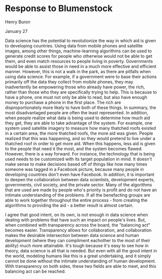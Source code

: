# Response to Blumenstock
Henry Buron

January 27

  Data science has the potential to revolutionize the way in which aid is given to developing countries. Using data from mobile phones and satellite images, among other things, machine-learning algorithms can be used to generate credit scores for people who otherwise would not be able to get them, and even match resources to people living in poverty. Governments would be able to assist those in need in a much more effective and efficient manner. However, this is not a walk in the park, as there are pitfalls when using data science. For example, if a government were to base their actions primarily off the data they collect from mobile phones, they may inadvertently be empowering those who already have power, the rich, rather than those who they are specifically trying to help. This is because to have a phone, one must not only be able to read, but also have enough money to purchase a phone in the first place. The rich are disproportionately more likely to have both of these things. In summary, the most disadvantaged people are often the least represented. In addition, when people realize what data is being used to determine how much aid they get, they are able to take advantage of the system. For example, one system used satellite imagery to measure how many thatched roofs existed in a certain area; the more thatched roofs, the more aid was given. People realized that this was happening, and so they would pretend to live under a thatched roof in order to get more aid. When this happens, less aid is given to the people that need it the most, and the system becomes flawed. However, there is a way forward. For instance, the technology that is being used needs to be customized with its target population in mind. It doesn't make sense to make decisions based off of things like how many times someone was tagged in a Facebook picture, because many people in developing countries don't even have Facebook. In addition, it is important to deepen the collaboration between data scientists, development experts, governments, civil society, and the private sector. Many of the algorithms that are used are made by people who's priority is profit and do not have an intimate understanding of the problems. If all the benefacting groups are able to work together throughout the entire process - from creating the algorithms to providing the aid - a better result is almost certain.

  I agree that good intent, on its own, is not enough in data science when dealing with problems that have such an impact on people's lives. But, when combined with transparency across the board, the "balancing act" becomes easier. Transparency allows for collaboration, and collaboration makes the desirable intersection between data science and human development (where they can compliment eachother to the most of their ability) much more attainable. It's tough because it's easy to see how in theory, data science is all that is needed. But even with all the good intent in the world, modeling humans like this is a great undertaking, and it simply cannot be done without the intimate understanding of human development. With transparency on both sides, these two fields are able to meet, and this balancing act can be reached.
